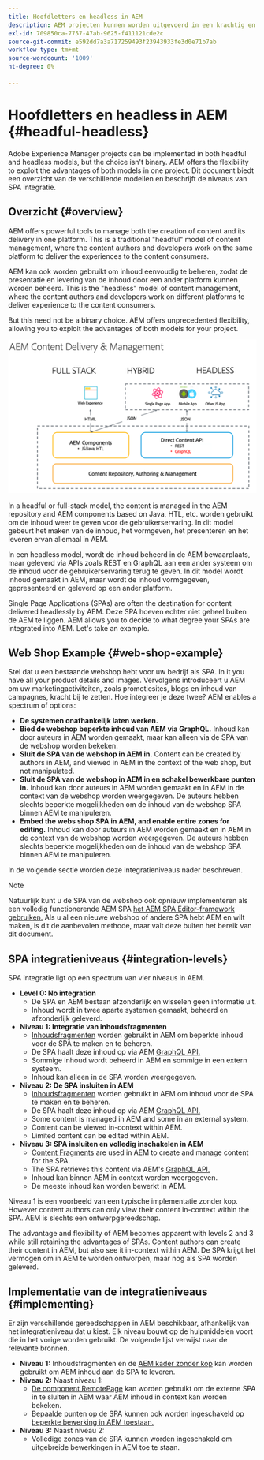 ```yaml
---
title: Hoofdletters en headless in AEM
description: AEM projecten kunnen worden uitgevoerd in een krachtig en zonder kop model, maar de keuze is niet binair. AEM offers the flexibility to exploit the advantages of both models in one project.
exl-id: 709850ca-7757-47ab-9625-f411121cde2c
source-git-commit: e592dd7a3a717259493f23943933fe3d0e71b7ab
workflow-type: tm+mt
source-wordcount: '1009'
ht-degree: 0%

---
```


# Hoofdletters en headless in AEM {#headful-headless}

Adobe Experience Manager projects can be implemented in both headful and headless models, but the choice isn&#39;t binary. AEM offers the flexibility to exploit the advantages of both models in one project. Dit document biedt een overzicht van de verschillende modellen en beschrijft de niveaus van SPA integratie.

## Overzicht {#overview}

AEM offers powerful tools to manage both the creation of content and its delivery in one platform. This is a traditional &quot;headful&quot; model of content management, where the content authors and developers work on the same platform to deliver the experiences to the content consumers.

AEM kan ook worden gebruikt om inhoud eenvoudig te beheren, zodat de presentatie en levering van de inhoud door een ander platform kunnen worden beheerd. This is the &quot;headless&quot; model of content management, where the content authors and developers work on different platforms to deliver experience to the content consumers.

But this need not be a binary choice. AEM offers unprecedented flexibility, allowing you to exploit the advantages of both models for your project.

![AEM Implementation Models](/help/headless/assets/aem-implementation-models.png)

In a headful or full-stack model, the content is managed in the AEM repository and AEM components based on Java, HTL, etc. worden gebruikt om de inhoud weer te geven voor de gebruikerservaring. In dit model gebeurt het maken van de inhoud, het vormgeven, het presenteren en het leveren ervan allemaal in AEM.

In een headless model, wordt de inhoud beheerd in de AEM bewaarplaats, maar geleverd via APIs zoals REST en GraphQL aan een ander systeem om de inhoud voor de gebruikerservaring terug te geven. In dit model wordt inhoud gemaakt in AEM, maar wordt de inhoud vormgegeven, gepresenteerd en geleverd op een ander platform.

Single Page Applications (SPAs) are often the destination for content delivered headlessly by AEM. Deze SPA hoeven echter niet geheel buiten de AEM te liggen. AEM allows you to decide to what degree your SPAs are integrated into AEM. Let&#39;s take an example.

## Web Shop Example {#web-shop-example}

Stel dat u een bestaande webshop hebt voor uw bedrijf als SPA. In it you have all your product details and images. Vervolgens introduceert u AEM om uw marketingactiviteiten, zoals promotiesites, blogs en inhoud van campagnes, kracht bij te zetten. Hoe integreer je deze twee? AEM enables a spectrum of options:

* **De systemen onafhankelijk laten werken.**
* **Bied de webshop beperkte inhoud van AEM via GraphQL.** Inhoud kan door auteurs in AEM worden gemaakt, maar kan alleen via de SPA van de webshop worden bekeken.
* **Sluit de SPA van de webshop in AEM in.** Content can be created by authors in AEM, and viewed in AEM in the context of the web shop, but not manipulated.
* **Sluit de SPA van de webshop in AEM in en schakel bewerkbare punten in.** Inhoud kan door auteurs in AEM worden gemaakt en in AEM in de context van de webshop worden weergegeven. De auteurs hebben slechts beperkte mogelijkheden om de inhoud van de webshop SPA binnen AEM te manipuleren.
* **Embed the webs shop SPA in AEM, and enable entire zones for editing.** Inhoud kan door auteurs in AEM worden gemaakt en in AEM in de context van de webshop worden weergegeven. De auteurs hebben slechts beperkte mogelijkheden om de inhoud van de webshop SPA binnen AEM te manipuleren.

In de volgende sectie worden deze integratieniveaus nader beschreven.

>[!NOTE]
>
>Natuurlijk kunt u de SPA van de webshop ook opnieuw implementeren als een volledig functionerende AEM SPA [het AEM SPA Editor-framework gebruiken.](/help/implementing/developing/hybrid/introduction.md) Als u al een nieuwe webshop of andere SPA hebt AEM en wilt maken, is dit de aanbevolen methode, maar valt deze buiten het bereik van dit document.

## SPA integratieniveaus {#integration-levels}

SPA integratie ligt op een spectrum van vier niveaus in AEM.

* **Level 0: No integration**
   * De SPA en AEM bestaan afzonderlijk en wisselen geen informatie uit.
   * Inhoud wordt in twee aparte systemen gemaakt, beheerd en afzonderlijk geleverd.
* **Niveau 1: Integratie van inhoudsfragmenten**
   * [Inhoudsfragmenten](/help/assets/content-fragments/content-fragments.md) worden gebruikt in AEM om beperkte inhoud voor de SPA te maken en te beheren.
   * De SPA haalt deze inhoud op via AEM [GraphQL API.](/help/headless/graphql-api/content-fragments.md)
   * Sommige inhoud wordt beheerd in AEM en sommige in een extern systeem.
   * Inhoud kan alleen in de SPA worden weergegeven.
* **Niveau 2: De SPA insluiten in AEM**
   * [Inhoudsfragmenten](/help/assets/content-fragments/content-fragments.md) worden gebruikt in AEM om inhoud voor de SPA te maken en te beheren.
   * De SPA haalt deze inhoud op via AEM [GraphQL API.](/help/headless/graphql-api/content-fragments.md)
   * Some content is managed in AEM and some in an external system.
   * Content can be viewed in-context within AEM.
   * Limited content can be edited within AEM.
* **Niveau 3: SPA insluiten en volledig inschakelen in AEM**
   * [Content Fragments](/help/assets/content-fragments/content-fragments.md) are used in AEM to create and manage content for the SPA.
   * The SPA retrieves this content via AEM&#39;s [GraphQL API.](/help/headless/graphql-api/content-fragments.md)
   * Inhoud kan binnen AEM in context worden weergegeven.
   * De meeste inhoud kan worden bewerkt in AEM.

Niveau 1 is een voorbeeld van een typische implementatie zonder kop. However content authors can only view their content in-context within the SPA. AEM is slechts een ontwerpgereedschap.

The advantage and flexibility of AEM becomes apparent with levels 2 and 3 while still retaining the advantages of SPAs. Content authors can create their content in AEM, but also see it in-context within AEM. De SPA krijgt het vermogen om in AEM te worden ontworpen, maar nog als SPA worden geleverd.

## Implementatie van de integratieniveaus {#implementing}

Er zijn verschillende gereedschappen in AEM beschikbaar, afhankelijk van het integratieniveau dat u kiest. Elk niveau bouwt op de hulpmiddelen voort die in het vorige worden gebruikt. De volgende lijst verwijst naar de relevante bronnen.

* **Niveau 1:** Inhoudsfragmenten en de [AEM kader zonder kop](/help/headless/introduction.md) kan worden gebruikt om AEM inhoud aan de SPA te leveren.
* **Niveau 2:** Naast niveau 1:
   * [De component RemotePage](/help/implementing/developing/hybrid/remote-page.md) kan worden gebruikt om de externe SPA in te sluiten in AEM waar AEM inhoud in context kan worden bekeken.
   * Bepaalde punten op de SPA kunnen ook worden ingeschakeld op [beperkte bewerking in AEM toestaan.](/help/implementing/developing/hybrid/editing-external-spa.md)
* **Niveau 3:** Naast niveau 2:
   * Volledige zones van de SPA kunnen worden ingeschakeld om uitgebreide bewerkingen in AEM toe te staan.
